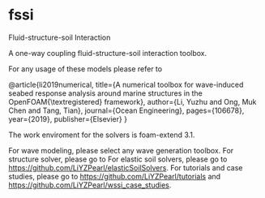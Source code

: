 # fssi
Fluid-structure-soil Interaction 

A one-way coupling fluid-structure-soil interaction toolbox.

For any usage of these models please refer to

@article{li2019numerical,
  title={A numerical toolbox for wave-induced seabed response analysis around marine structures in the OpenFOAM{\textregistered} framework},
  author={Li, Yuzhu and Ong, Muk Chen and Tang, Tian},
  journal={Ocean Engineering},
  pages={106678},
  year={2019},
  publisher={Elsevier}
}

The work enviroment for the solvers is foam-extend 3.1.

For wave modeling, please select any wave generation toolbox.
For structure solver, please go to 
For elastic soil solvers, please go to https://github.com/LiYZPearl/elasticSoilSolvers.
For tutorials and case studies, please go to https://github.com/LiYZPearl/tutorials and https://github.com/LiYZPearl/wssi_case_studies.
